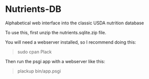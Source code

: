 Nutrients-DB
============

Alphabetical web interface into the classic USDA nutrition database

To use this, first unzip the nutrients.sqlite.zip file.

You will need a webserver installed, so I recommend doing this:

  > sudo cpan Plack

Then run the psgi app with a webserver like this:

  > plackup bin/app.psgi
